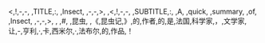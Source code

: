 <,!,-,-, ,TITLE,:, ,Insect, ,-,-,>,
,<,!,-,-, ,SUBTITLE,:, ,A, ,quick, ,summary, ,of, ,Insect, ,-,-,>,
,
,#, ,昆虫,
,《,昆虫记,》,的,作者,的,是,法国,科学家,，,文学家,让,-,亨利,·,卡,西米尔,·,法布尔,的,作品,！
